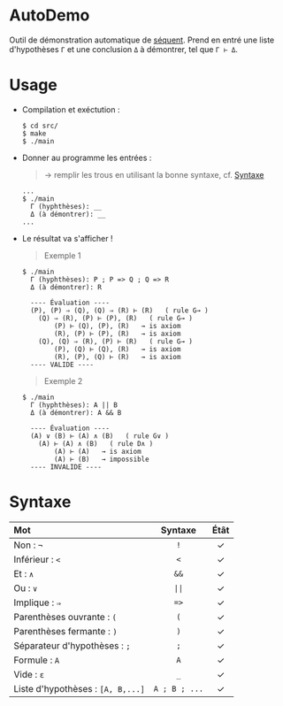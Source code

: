 # AutoDemo
 
Outil de démonstration automatique de [séquent](https://fr.wikipedia.org/wiki/Calcul_des_séquents). 
Prend en entré une liste d'hypothèses `Γ` et une conclusion `Δ` à démontrer, tel que `Γ ⊢ Δ`.

# Usage

+ Compilation et exéctution :
    ```
    $ cd src/
    $ make
    $ ./main
    ```
+ Donner au programme les entrées : 
  > → remplir les trous en utilisant la bonne syntaxe, cf. [Syntaxe](#Syntaxe)
    ```
    ...
    $ ./main
      Γ (hyphthèses): __
      Δ (à démontrer): __
    ...
    ```
+ Le résultat va s'afficher !
    > Exemple 1
    ```
    $ ./main
      Γ (hyphthèses): P ; P => Q ; Q => R
      Δ (à démontrer): R

      ---- Évaluation ----
      (P), (P) ⇒ (Q), (Q) ⇒ (R) ⊢ (R)   ( rule G→ )
        (Q) ⇒ (R), (P) ⊢ (P), (R)   ( rule G→ )
            (P) ⊢ (Q), (P), (R)   → is axiom
            (R), (P) ⊢ (P), (R)   → is axiom
        (Q), (Q) ⇒ (R), (P) ⊢ (R)   ( rule G→ )
            (P), (Q) ⊢ (Q), (R)   → is axiom
            (R), (P), (Q) ⊢ (R)   → is axiom
      ---- VALIDE ----
    ```
    > Exemple 2
    ```
    $ ./main
      Γ (hyphthèses): A || B
      Δ (à démontrer): A && B

      ---- Évaluation ----
      (A) ∨ (B) ⊢ (A) ∧ (B)   ( rule G∨ )
        (A) ⊢ (A) ∧ (B)   ( rule D∧ )
            (A) ⊢ (A)   → is axiom
            (A) ⊢ (B)   → impossible
      ---- INVALIDE ----
    ```

# Syntaxe

| Mot                               |    Syntaxe    | Étât  |
| :-------------------------------- | :-----------: | :---: |
| Non : `¬`                         |      `!`      |   ✓   |
| Inférieur : `<`                   |      `<`      |   ✓   |
| Et : `∧`                          |     `&&`      |   ✓   |
| Ou : `∨`                          |    `\|\|`     |   ✓   |
| Implique : `⇒`                    |     `=>`      |   ✓   |
| Parenthèses ouvrante : `(`        |      `(`      |   ✓   |
| Parenthèses fermante : `)`        |      `)`      |   ✓   |
| Séparateur d'hypothèses : `;`     |      `;`      |   ✓   |
| Formule : `A`                     |      `A`      |   ✓   |
| Vide : `ε`                        |      `_`      |   ✓   |
| Liste d'hypothèses : `[A, B,...]` | `A ; B ; ...` |   ✓   |
